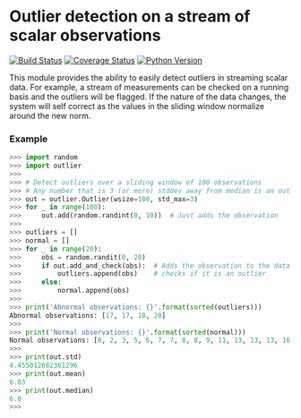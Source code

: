 # Outlier detection on a stream of scalar observations

[![Build Status](https://travis-ci.org/christianreimer/outlier.svg?branch=master)](https://travis-ci.org/christianreimer/outlier)  [![Coverage Status](https://coveralls.io/repos/github/christianreimer/outlier/badge.svg?branch=master)](https://coveralls.io/github/christianreimer/outlier?branch=master)  [![Python Version](https://img.shields.io/badge/python-3.6-blue.svg)](https://img.shields.io/badge/python-3.6-blue.svg)

This module provides the ability to easily detect outliers in streaming scalar data. For example, a stream of measurements can be checked on a running basis and the outliers will be flagged. If the nature of the data changes, the system will self correct as the values in the sliding window normalize around the new norm.

### Example

```python
>>> import random
>>> import outlier
>>>
>>> # Detect outliers over a sliding window of 100 observations
>>> # Any number that is 3 (or more) stddev away from median is an outlier
>>> out = outlier.Outlier(wsize=100, std_max=3)
>>> for _ in range(100):
>>>     out.add(random.randint(0, 10))  # Just adds the observation
>>>
>>> outliers = []
>>> normal = []
>>> for _ in range(20):
>>>     obs = random.randit(0, 20)
>>>     if out.add_and_check(obs):  # Adds the observation to the data set and
>>>         outliers.append(obs)    # checks if it is an outlier
>>>     else:
>>>         normal.append(obs)
>>>
>>> print('Abnormal observations: {}'.format(sorted(outliers)))
Abnormal observations: [17, 17, 18, 20]
>>>
>>> print('Normal observations: {}'.format(sorted(normal)))
Normal observations: [0, 2, 3, 5, 6, 7, 7, 8, 8, 9, 11, 13, 13, 13, 16, 16]
>>>
>>> print(out.std)
4.455012682361296
>>> print(out.mean)
6.03
>>> print(out.median)
6.0
>>>

```


